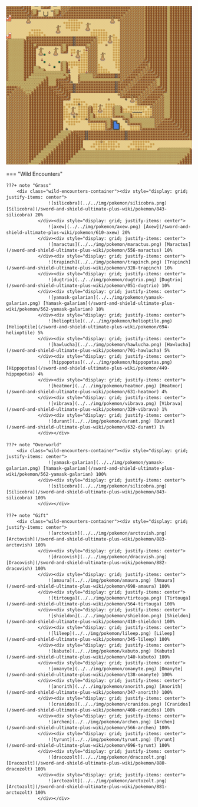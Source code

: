 <img src="../../img/routes/Route 6.png" alt="Route 6"/>

=== "Wild Encounters"


	???+ note "Grass"
		<div class="wild-encounters-container"><div style="display: grid; justify-items: center">
                    ![silicobra](../../img/pokemon/silicobra.png) [Silicobra](/sword-and-shield-ultimate-plus-wiki/pokemon/843-silicobra) 20%
                </div><div style="display: grid; justify-items: center">
                    ![axew](../../img/pokemon/axew.png) [Axew](/sword-and-shield-ultimate-plus-wiki/pokemon/610-axew) 20%
                </div><div style="display: grid; justify-items: center">
                    ![maractus](../../img/pokemon/maractus.png) [Maractus](/sword-and-shield-ultimate-plus-wiki/pokemon/556-maractus) 10%
                </div><div style="display: grid; justify-items: center">
                    ![trapinch](../../img/pokemon/trapinch.png) [Trapinch](/sword-and-shield-ultimate-plus-wiki/pokemon/328-trapinch) 10%
                </div><div style="display: grid; justify-items: center">
                    ![dugtrio](../../img/pokemon/dugtrio.png) [Dugtrio](/sword-and-shield-ultimate-plus-wiki/pokemon/051-dugtrio) 10%
                </div><div style="display: grid; justify-items: center">
                    ![yamask-galarian](../../img/pokemon/yamask-galarian.png) [Yamask-galarian](/sword-and-shield-ultimate-plus-wiki/pokemon/562-yamask-galarian) 10%
                </div><div style="display: grid; justify-items: center">
                    ![helioptile](../../img/pokemon/helioptile.png) [Helioptile](/sword-and-shield-ultimate-plus-wiki/pokemon/694-helioptile) 5%
                </div><div style="display: grid; justify-items: center">
                    ![hawlucha](../../img/pokemon/hawlucha.png) [Hawlucha](/sword-and-shield-ultimate-plus-wiki/pokemon/701-hawlucha) 5%
                </div><div style="display: grid; justify-items: center">
                    ![hippopotas](../../img/pokemon/hippopotas.png) [Hippopotas](/sword-and-shield-ultimate-plus-wiki/pokemon/449-hippopotas) 4%
                </div><div style="display: grid; justify-items: center">
                    ![heatmor](../../img/pokemon/heatmor.png) [Heatmor](/sword-and-shield-ultimate-plus-wiki/pokemon/631-heatmor) 4%
                </div><div style="display: grid; justify-items: center">
                    ![vibrava](../../img/pokemon/vibrava.png) [Vibrava](/sword-and-shield-ultimate-plus-wiki/pokemon/329-vibrava) 1%
                </div><div style="display: grid; justify-items: center">
                    ![durant](../../img/pokemon/durant.png) [Durant](/sword-and-shield-ultimate-plus-wiki/pokemon/632-durant) 1%
                </div></div>

	???+ note "Overworld"
		<div class="wild-encounters-container"><div style="display: grid; justify-items: center">
                    ![yamask-galarian](../../img/pokemon/yamask-galarian.png) [Yamask-galarian](/sword-and-shield-ultimate-plus-wiki/pokemon/562-yamask-galarian) 100%
                </div><div style="display: grid; justify-items: center">
                    ![silicobra](../../img/pokemon/silicobra.png) [Silicobra](/sword-and-shield-ultimate-plus-wiki/pokemon/843-silicobra) 100%
                </div></div>

	???+ note "Gift"
		<div class="wild-encounters-container"><div style="display: grid; justify-items: center">
                    ![arctovish](../../img/pokemon/arctovish.png) [Arctovish](/sword-and-shield-ultimate-plus-wiki/pokemon/883-arctovish) 100%
                </div><div style="display: grid; justify-items: center">
                    ![dracovish](../../img/pokemon/dracovish.png) [Dracovish](/sword-and-shield-ultimate-plus-wiki/pokemon/882-dracovish) 100%
                </div><div style="display: grid; justify-items: center">
                    ![amaura](../../img/pokemon/amaura.png) [Amaura](/sword-and-shield-ultimate-plus-wiki/pokemon/698-amaura) 100%
                </div><div style="display: grid; justify-items: center">
                    ![tirtouga](../../img/pokemon/tirtouga.png) [Tirtouga](/sword-and-shield-ultimate-plus-wiki/pokemon/564-tirtouga) 100%
                </div><div style="display: grid; justify-items: center">
                    ![shieldon](../../img/pokemon/shieldon.png) [Shieldon](/sword-and-shield-ultimate-plus-wiki/pokemon/410-shieldon) 100%
                </div><div style="display: grid; justify-items: center">
                    ![lileep](../../img/pokemon/lileep.png) [Lileep](/sword-and-shield-ultimate-plus-wiki/pokemon/345-lileep) 100%
                </div><div style="display: grid; justify-items: center">
                    ![kabuto](../../img/pokemon/kabuto.png) [Kabuto](/sword-and-shield-ultimate-plus-wiki/pokemon/140-kabuto) 100%
                </div><div style="display: grid; justify-items: center">
                    ![omanyte](../../img/pokemon/omanyte.png) [Omanyte](/sword-and-shield-ultimate-plus-wiki/pokemon/138-omanyte) 100%
                </div><div style="display: grid; justify-items: center">
                    ![anorith](../../img/pokemon/anorith.png) [Anorith](/sword-and-shield-ultimate-plus-wiki/pokemon/347-anorith) 100%
                </div><div style="display: grid; justify-items: center">
                    ![cranidos](../../img/pokemon/cranidos.png) [Cranidos](/sword-and-shield-ultimate-plus-wiki/pokemon/408-cranidos) 100%
                </div><div style="display: grid; justify-items: center">
                    ![archen](../../img/pokemon/archen.png) [Archen](/sword-and-shield-ultimate-plus-wiki/pokemon/566-archen) 100%
                </div><div style="display: grid; justify-items: center">
                    ![tyrunt](../../img/pokemon/tyrunt.png) [Tyrunt](/sword-and-shield-ultimate-plus-wiki/pokemon/696-tyrunt) 100%
                </div><div style="display: grid; justify-items: center">
                    ![dracozolt](../../img/pokemon/dracozolt.png) [Dracozolt](/sword-and-shield-ultimate-plus-wiki/pokemon/880-dracozolt) 100%
                </div><div style="display: grid; justify-items: center">
                    ![arctozolt](../../img/pokemon/arctozolt.png) [Arctozolt](/sword-and-shield-ultimate-plus-wiki/pokemon/881-arctozolt) 100%
                </div></div>



